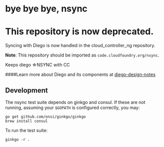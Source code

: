 bye bye bye, nsync
=====
# This repository is now deprecated. 
Syncing with Diego is now handled in the cloud_controller_ng repository.

**Note**: This repository should be imported as `code.cloudfoundry.org/nsync`.

Keeps diego ☆NSYNC with CC

####Learn more about Diego and its components at [diego-design-notes](https://github.com/cloudfoundry-incubator/diego-design-notes)


## Development

The nsync test suite depends on ginkgo and consul. If these are not running, assuming your `$GOPATH` is
configured correctly, you may:

```
go get github.com/onsi/ginkgo/ginkgo
brew install consul
```

To run the test suite:

```
ginkgo -r .
```
